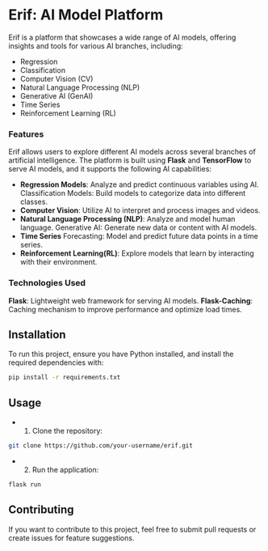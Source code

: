 # Erif: AI Model Platform
Erif is a platform that showcases a wide range of AI models, offering insights and tools for various AI branches, including:
- Regression
- Classification
- Computer Vision (CV)
- Natural Language Processing (NLP)
- Generative AI (GenAI)
- Time Series
- Reinforcement Learning (RL)
### Features
Erif allows users to explore different AI models across several branches of artificial intelligence. The platform is built using **Flask** and **TensorFlow** to serve AI models, and it supports the following AI capabilities:

- **Regression Models**: Analyze and predict continuous variables using AI.
Classification Models: Build models to categorize data into different classes.
- **Computer Vision**: Utilize AI to interpret and process images and videos.
- **Natural Language Processing (NLP)**: Analyze and model human language.
Generative AI: Generate new data or content with AI models.
- **Time Series** Forecasting: Model and predict future data points in a time series.
- **Reinforcement Learning(RL)**: Explore models that learn by interacting with their environment.
### Technologies Used
**Flask**: Lightweight web framework for serving AI models.
**Flask-Caching**: Caching mechanism to improve performance and optimize load times.

## Installation
To run this project, ensure you have Python installed, and install the required dependencies with:
```bash
pip install -r requirements.txt
```

## Usage
- 1. Clone the repository:
```bash
git clone https://github.com/your-username/erif.git
```
- 2. Run the application:
```bash
flask run
```
## Contributing
If you want to contribute to this project, feel free to submit pull requests or create issues for feature suggestions.

